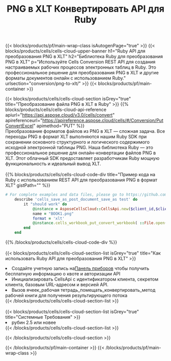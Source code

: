 ﻿---
title: PNG в XLT Конвертировать API для Ruby
description:  Использование Aspose.Cells Cloud SDK для Ruby для преобразования файла формата PNG в файл формата XLT.
url: /ru/ruby/conversion/png-to-xlt/
---
{{< blocks/products/pf/main-wrap-class isAutogenPage="true" >}}
{{< blocks/products/cells/cells-cloud-upper-banner h1="Ruby API для преобразования PNG в XLT" h2="Библиотека Ruby для преобразования PNG в XLT" p="Используйте Cells Conversion REST API для создания настраиваемых рабочих процессов электронных таблиц в Ruby. Это профессиональное решение для преобразования PNG в XLT и другие форматы документов онлайн с использованием Ruby." urlsection="conversion/png-to-xlt/" >}}
{{< blocks/products/pf/main-container >}}

{{< blocks/products/cells/cells-cloud-section isGrey="true" title="Преобразование файла PNG в XLT в Ruby" >}}
{{% blocks/products/cells/cells-cloud-api-reference apiurl="https://api.aspose.cloud/v3.0/cells/convert" apireferenceurl="https://apireference.aspose.cloud/cells/#/Conversion/PutConvertExcel" apimethod="PUT" %}}
<br/>
Преобразование форматов файлов из PNG в XLT — сложная задача. Все переходы PNG в формат XLT выполняются нашим Ruby SDK при сохранении основного структурного и логического содержимого исходной электронной таблицы PNG. Наша библиотека Ruby — это профессиональное решение для онлайн-конвертации файлов PNG в XLT. Этот облачный SDK предоставляет разработчикам Ruby мощную функциональность и идеальный вывод XLT.
<br/>
<br/>
{{% blocks/products/cells/cells-cloud-code-div title="Пример кода на Ruby с использованием REST API для преобразования PNG в формат XLT" gistPath="" %}}
 
```ruby
# For complete examples and data files, please go to https://github.com/aspose-cells-cloud/aspose-cells-cloud-ruby/
    describe 'cells_save_as_post_document_save_as test' do
        it "should work" do
            @instance = AsposeCellsCloud::CellsApi.new($client_id,$client_secret,"v3.0","https://api.aspose.cloud/")
            name = "BOOK1.png"
            format = 'xlt'
            @instance.cells_workbook_put_convert_workbook( ::File.open(File.expand_path("data/"+name),"r")  {|io| io.read(io.size) },{:format=>format})     
        end
    end
```
 
{{% /blocks/products/cells/cells-cloud-code-div %}}
<br/>
<br/>
{{< blocks/products/cells/cells-cloud-section-list isGrey="true" title="Как использовать Ruby API для преобразования PNG в XLT" >}}
<li> Создайте учетную запись на<a href="https://dashboard.aspose.cloud/">Панель приборов</a> чтобы получить бесплатную информацию о квоте и авторизации API</li>
<li>Инициализировать CellsApi с идентификатором клиента, секретом клиента, базовым URL-адресом и версией API.</li>
<li>Вызов ячеек_рабочая тетрадь_помещать_конвертировать_метод рабочей книги для получения результирующего потока</li>
{{< /blocks/products/cells/cells-cloud-section-list >}}
<br/>
<br/>
{{< blocks/products/cells/cells-cloud-section-list isGrey="true" title="Системные Требования" >}}
<li>рубин 2.5 или новее</li>
{{< /blocks/products/cells/cells-cloud-section-list >}}

{{< /blocks/products/cells/cells-cloud-section >}}

{{< /blocks/products/pf/main-container >}}
{{< /blocks/products/pf/main-wrap-class >}}
